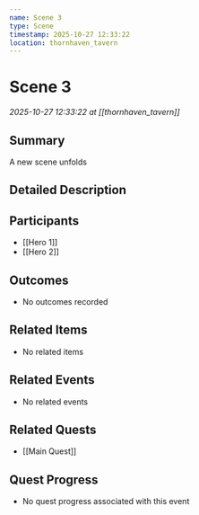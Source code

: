 ```yaml
---
name: Scene 3
type: Scene
timestamp: 2025-10-27 12:33:22
location: thornhaven_tavern
---
```


# Scene 3

*2025-10-27 12:33:22 at [[thornhaven_tavern]]*

## Summary
A new scene unfolds

## Detailed Description


## Participants
- [[Hero 1]]
- [[Hero 2]]

## Outcomes
- No outcomes recorded

## Related Items
- No related items

## Related Events
- No related events

## Related Quests
- [[Main Quest]]

## Quest Progress
- No quest progress associated with this event
